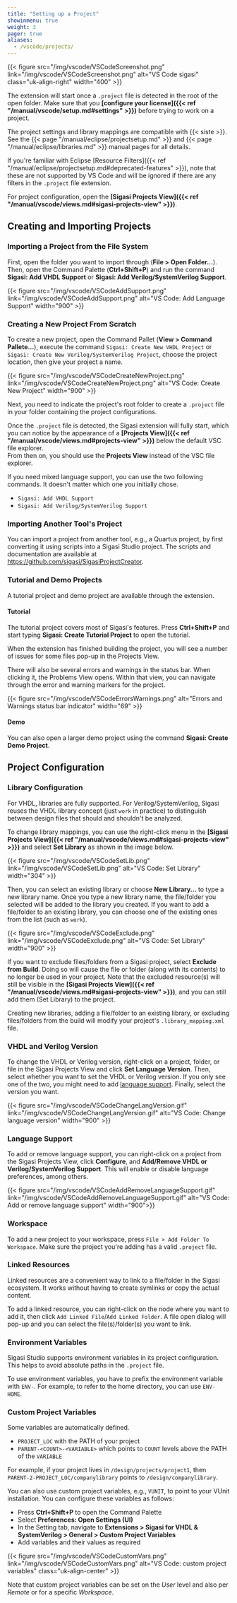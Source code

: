 ```yaml
---
title: "Setting up a Project"
showinmenu: true
weight: 3
pager: true
aliases:
  - /vscode/projects/
---
```


{{< figure src="/img/vscode/VSCodeScreenshot.png" link="/img/vscode/VSCodeScreenshot.png" alt="VS Code sigasi" class="uk-align-right" width="400" >}}

The extension will start once a `.project` file is detected in the root of the open folder. Make sure that you **[configure your license]({{< ref "/manual/vscode/setup.md#settings" >}})** before trying to work on a project.

The project settings and library mappings are compatible with {{< siste >}}.
See the {{< page "/manual/eclipse/projectsetup.md" >}} and {{< page "/manual/eclipse/libraries.md" >}} manual pages for all details.

If you're familiar with Eclipse [Resource Filters]({{< ref "/manual/eclipse/projectsetup.md#deprecated-features" >}}), note that these are not supported by VS Code and will be ignored if there are any filters in the `.project` file extension.

For project configuration, open the **[Sigasi Projects View]({{< ref "/manual/vscode/views.md#sigasi-projects-view" >}})**.

## Creating and Importing Projects

### Importing a Project from the File System

First, open the folder you want to import through (**File > Open Folder...**). Then, open the Command Palette (**Ctrl+Shift+P**) and run the command **Sigasi: Add VHDL Support** or **Sigasi: Add Verilog/SystemVerilog Support**.

{{< figure src="/img/vscode/VSCodeAddSupport.png" link="/img/vscode/VSCodeAddSupport.png" alt="VS Code: Add Language Support" width="900" >}}

### Creating a New Project From Scratch

To create a new project, open the Command Pallet (**View > Command Pallete...**), execute the command `Sigasi: Create New VHDL Project` or `Sigasi: Create New Verilog/SystemVerilog Project`, choose the project location, then give your project a name.

{{< figure src="/img/vscode/VSCodeCreateNewProject.png" link="/img/vscode/VSCodeCreateNewProject.png" alt="VS Code: Create New Project" width="900" >}}

Next, you need to indicate the project's root folder to create a `.project` file in your folder containing the project configurations.

Once the `.project` file is detected, the Sigasi extension will fully start, which you can notice by the appearance of a **[Projects View]({{< ref "/manual/vscode/views.md#projects-view" >}})** below the default VSC file explorer.  
From then on, you should use the **Projects View** instead of the VSC file explorer.

If you need mixed language support, you can use the two following commands. It doesn't matter which one you initially chose.

* `Sigasi: Add VHDL Support`
* `Sigasi: Add Verilog/SystemVerilog Support`

### Importing Another Tool's Project

You can import a project from another tool, e.g., a Quartus project, by first converting it using scripts into a Sigasi Studio project. The scripts and documentation are available at <https://github.com/sigasi/SigasiProjectCreator>.

### Tutorial and Demo Projects

A tutorial project and demo project are available through the extension.

#### Tutorial

The tutorial project covers most of Sigasi's features.
Press **Ctrl+Shift+P** and start typing **Sigasi: Create Tutorial Project** to open the tutorial.

When the extension has finished building the project, you will see a number of issues for some files pop-up in the Projects View.

There will also be several errors and warnings in the status bar. When clicking it, the Problems View opens. Within that view, you can navigate through the error and warning markers for the project.

{{< figure src="/img/vscode/VSCodeErrorsWarnings.png" alt="Errors and Warnings status bar indicator" width="69" >}}

#### Demo

You can also open a larger demo project using the command **Sigasi: Create Demo Project**.

## Project Configuration

### Library Configuration

For VHDL, libraries are fully supported. For Verilog/SystemVerilog, Sigasi reuses the VHDL library concept (just `work` in practice) to distinguish between design files that should and shouldn't be analyzed.

To change library mappings, you can use the right-click menu in the **[Sigasi Projects View]({{< ref "/manual/vscode/views.md#sigasi-projects-view" >}})** and select **Set Library** as shown in the image below.

{{< figure src="/img/vscode/VSCodeSetLib.png" link="/img/vscode/VSCodeSetLib.png" alt="VS Code: Set Library" width="304" >}}

Then, you can select an existing library or choose **New Library...** to type a new library name.
Once you type a new library name, the file/folder you selected will be added to the library you created.
If you want to add a file/folder to an existing library, you can choose one of the existing ones from the list (such as `work`).

{{< figure src="/img/vscode/VSCodeExclude.png" link="/img/vscode/VSCodeExclude.png" alt="VS Code: Set Library" width="900" >}}

If you want to exclude files/folders from a Sigasi project, select **Exclude from Build**. Doing so will cause the file or folder (along with its contents) to no longer be used in your project.
Note that the excluded resource(s) will still be visible in the **[Sigasi Projects View]({{< ref "/manual/vscode/views.md#sigasi-projects-view" >}})**, and you can still add them (Set Library) to the project.

Creating new libraries, adding a file/folder to an existing library, or excluding files/folders from the build will modify your project's `.library_mapping.xml` file.

### VHDL and Verilog Version

To change the VHDL or Verilog version, right-click on a project, folder, or file in the Sigasi Projects View and click **Set Language Version**.
Then, select whether you want to set the VHDL or Verilog version. If you only see one of the two, you might need to add [language support](#language-support). Finally, select the version you want.  

{{< figure src="/img/vscode/VSCodeChangeLangVersion.gif" link="/img/vscode/VSCodeChangeLangVersion.gif" alt="VS Code: Change language version" width="900" >}}

### Language Support

To add or remove language support, you can right-click on a project from the Sigasi Projects View, click **Configure**, and **Add/Remove VHDL or Verilog/SystemVerilog Support**. This will enable or disable language preferences, among others.

{{< figure src="/img/vscode/VSCodeAddRemoveLanguageSupport.gif" link="/img/vscode/VSCodeAddRemoveLanguageSupport.gif" alt="VS Code: Add or remove language support"  width="900">}}

### Workspace

To add a new project to your workspace, press `File > Add Folder To Workspace`.
Make sure the project you're adding has a valid `.project` file.

### Linked Resources

Linked resources are a convenient way to link to a file/folder in the Sigasi ecosystem. It works without having to create symlinks or copy the actual content.

To add a linked resource, you can right-click on the node where you want to add it, then click `Add Linked File`/`Add Linked Folder`. A file open dialog will pop-up and you can select the file(s)/folder(s) you want to link.

### Environment Variables

Sigasi Studio supports environment variables in its project configuration.
This helps to avoid absolute paths in the `.project` file.

To use environment variables, you have to prefix the environment variable with `ENV-`.
For example, to refer to the home directory, you can use `ENV-HOME`.

### Custom Project Variables

Some variables are automatically defined.

* `PROJECT_LOC` with the PATH of your project
* `PARENT-<COUNT>-<VARIABLE>` which points to `COUNT` levels above the PATH of the `VARIABLE`

For example, if your project lives in `/design/projects/project1`, then `PARENT-2-PROJECT_LOC/companylibrary` points to `/design/companylibrary`.

You can also use custom project variables, e.g., `VUNIT`, to point to your VUnit installation.
You can configure these variables as follows:

* Press **Ctrl+Shift+P** to open the Command Palette
* Select **Preferences: Open Settings (UI)**
* In the Setting tab, navigate to **Extensions > Sigasi for VHDL & SystemVerilog > General > Custom Project Variables**
* Add variables and their values as required

{{< figure src="/img/vscode/VSCodeCustomVars.png" link="/img/vscode/VSCodeCustomVars.png" alt="VS Code: custom project variables" class="uk-align-center" >}}

Note that custom project variables can be set on the _User_ level and also per _Remote_ or for a specific _Workspace_.
